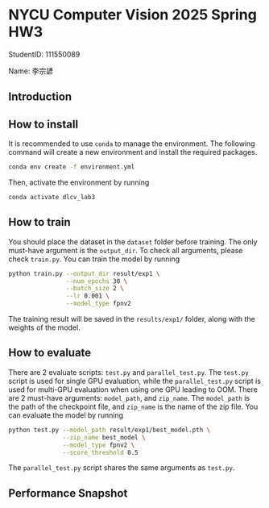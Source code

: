 # NYCU Computer Vision 2025 Spring HW3

StudentID: 111550089

Name: 李宗諺

## Introduction

## How to install

It is recommended to use `conda` to manage the environment. The following command will create a new environment and install the required packages.

```bash
conda env create -f environment.yml
```

Then, activate the environment by running

```bash
conda activate dlcv_lab3
```

## How to train
You should place the dataset in the `dataset` folder before training. The only must-have argument is the `output_dir`. To check all arguments, please check `train.py`. You can train the model by running

```bash
python train.py --output_dir result/exp1 \
                --num_epochs 30 \
                --batch_size 2 \
                --lr 0.001 \
                --model_type fpnv2
```

The training result will be saved in the `results/exp1/` folder, along with the weights of the model.

## How to evaluate

There are 2 evaluate scripts: `test.py` and `parallel_test.py`. The `test.py` script is used for single GPU evaluation, while the `parallel_test.py` script is used for multi-GPU evaluation when using one GPU leading to OOM. There are 2 must-have arguments: `model_path`, and `zip_name`. The `model_path` is the path of the checkpoint file, and `zip_name` is the name of the zip file. You can evaluate the model by running

```bash
python test.py --model_path result/exp1/best_model.pth \
               --zip_name best_model \
               --model_type fpnv2 \
               --score_threshold 0.5
```

The `parallel_test.py` script shares the same arguments as `test.py`.

## Performance Snapshot